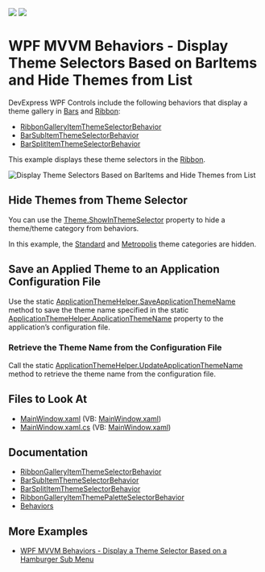 <!-- default badges list -->
[![](https://img.shields.io/badge/Open_in_DevExpress_Support_Center-FF7200?style=flat-square&logo=DevExpress&logoColor=white)](https://supportcenter.devexpress.com/ticket/details/E4288)
[![](https://img.shields.io/badge/📖_How_to_use_DevExpress_Examples-e9f6fc?style=flat-square)](https://docs.devexpress.com/GeneralInformation/403183)
<!-- default badges end -->
# WPF MVVM Behaviors - Display Theme Selectors Based on BarItems and Hide Themes from List

DevExpress WPF Controls include the following behaviors that display a theme gallery in [Bars](https://docs.devexpress.com/WPF/DevExpress.Xpf.Bars.Bar) and [Ribbon](https://docs.devexpress.com/WPF/DevExpress.Xpf.Ribbon.RibbonControl):

- [RibbonGalleryItemThemeSelectorBehavior](https://docs.devexpress.com/WPF/DevExpress.Xpf.Ribbon.RibbonGalleryItemThemeSelectorBehavior)
- [BarSubItemThemeSelectorBehavior](https://docs.devexpress.com/WPF/DevExpress.Xpf.Bars.BarSubItemThemeSelectorBehavior)
- [BarSplitItemThemeSelectorBehavior](https://docs.devexpress.com/WPF/DevExpress.Xpf.Bars.BarSplitItemThemeSelectorBehavior)

This example displays these theme selectors in the [Ribbon](https://docs.devexpress.com/WPF/DevExpress.Xpf.Ribbon.RibbonControl).

![Display Theme Selectors Based on BarItems and Hide Themes from List](https://user-images.githubusercontent.com/12169834/134166215-b01b0996-9642-4d48-800c-df30023c619d.png)


## Hide Themes from Theme Selector


You can use the [Theme.ShowInThemeSelector](https://docs.devexpress.com/WPF/DevExpress.Xpf.Core.Theme.ShowInThemeSelector) property to hide a theme/theme category from behaviors.

In this example, the [Standard](https://docs.devexpress.com/WPF/DevExpress.Xpf.Core.Theme.StandardCategory) and [Metropolis](https://docs.devexpress.com/WPF/DevExpress.Xpf.Core.Theme.MetropolisCategory) theme categories are hidden.

## Save an Applied Theme to an Application Configuration File

Use the static [ApplicationThemeHelper.SaveApplicationThemeName](https://docs.devexpress.com/WPF/DevExpress.Xpf.Core.ApplicationThemeHelper.SaveApplicationThemeName) method to save the theme name specified in the static [ApplicationThemeHelper.ApplicationThemeName](https://docs.devexpress.com/WPF/DevExpress.Xpf.Core.ApplicationThemeHelper.ApplicationThemeName) property to the application’s configuration file.

### Retrieve the Theme Name from the Configuration File
Call the static [ApplicationThemeHelper.UpdateApplicationThemeName](https://docs.devexpress.com/WPF/DevExpress.Xpf.Core.ApplicationThemeHelper.UpdateApplicationThemeName) method to retrieve the theme name from the configuration file.


<!-- default file list -->
## Files to Look At

- [MainWindow.xaml](./CS/WpfApplication1/MainWindow.xaml) (VB: [MainWindow.xaml](./VB/WpfApplication1/MainWindow.xaml))
- [MainWindow.xaml.cs](./CS/WpfApplication1/MainWindow.xaml.cs) (VB: [MainWindow.xaml](./VB/WpfApplication1/MainWindow.xaml.vb))
<!-- default file list end -->

## Documentation

- [RibbonGalleryItemThemeSelectorBehavior](https://docs.devexpress.com/WPF/DevExpress.Xpf.Ribbon.RibbonGalleryItemThemeSelectorBehavior)
- [BarSubItemThemeSelectorBehavior](https://docs.devexpress.com/WPF/DevExpress.Xpf.Bars.BarSubItemThemeSelectorBehavior)
- [BarSplitItemThemeSelectorBehavior](https://docs.devexpress.com/WPF/DevExpress.Xpf.Bars.BarSplitItemThemeSelectorBehavior)
- [RibbonGalleryItemThemePaletteSelectorBehavior](https://docs.devexpress.com/WPF/DevExpress.Xpf.Ribbon.RibbonGalleryItemThemePaletteSelectorBehavior)
- [Behaviors](https://docs.devexpress.com/WPF/17442/mvvm-framework/behaviors)

## More Examples

- [WPF MVVM Behaviors - Display a Theme Selector Based on a Hamburger Sub Menu](https://github.com/DevExpress-Examples/wpf-mvvm-behaviors-hamburger-based-theme-selector)

